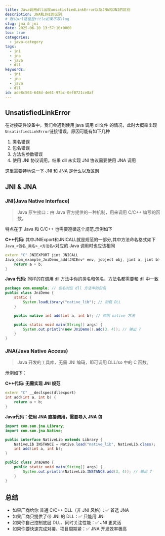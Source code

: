 ```yaml
---
title: Java调用dll出现unsatisfiedLinkError以及JNA和JNI的区别
description: JNA和JNI的区别
# 默认url路径是title如果不写slug
slug: jna & jni
date: 2025-06-10 13:57:10+0000
toc: true
categories:
  - java-category
tags:
  - jni
  - jna
  - java
  - dll
keywords:
  - jni
  - jna
  - java
  - dll
id: ade8c563-648d-4e61-97bc-0ef0721ce8af
---
```

## UnsatisfiedLinkError

在对接硬件设备中，我们会遇到使用 java 调用 dll文件 的情况，此时大概率出现`UnsatisfiedLinkError`链接错误，原因可能有如下几种
1. 类名错误
2. 包名错误
3. 方法名参数错误
4. 使用 JNI 协议调用，结果 dll 未实现 JNI 协议需要使用 JNA 调用

这里需要特地说一下 JNI 和 JNA 是什么以及区别

## JNI & JNA

### JNI(Java Native Interface)
> Java 原生接口：由 Java 官方提供的一种机制，用来调用 C/C++ 编写的函数。

特点在于 Java 和 C/C++ 也需要遵循这个规范,示例如下

**C++代码:** 其中JNIExport和JNICALL就是规范的一部分,其中方法命名格式如下`Java_<包名_类名>_<方法名>`对应的 Java 调用时也应该相同

```C++
extern "C" JNIEXPORT jint JNICALL
Java_com_example_JniDemo_add(JNIEnv* env, jobject obj, jint a, jint b) {
    return a + b;
}
```

**Java 代码:** 同样的在调用 dll 方法中你的类名和包名、方法名都需要和 dll 中一致

```java
package com.example; // 包名对应 dll 方法中的包名
public class JniDemo {
    static {
        System.loadLibrary("native_lib"); // 加载 DLL
    }

    public native int add(int a, int b); // 声明 native 方法

    public static void main(String[] args) {
        System.out.println(new JniDemo().add(3, 4)); // 输出 7
    }
}

```

### JNA(Java Native Access)
> Java 开发的工具库，无需 JNI 编码，即可调用 DLL/so 中的 C 函数。

示例如下：

**C++代码: 无需实现 JNI 规范**

```C++
extern "C" __declspec(dllexport)
int add(int a, int b) {
    return a + b;
}
```

**Java代码：使用 JNA 直接调用，需要导入 JNA 包**

```java
import com.sun.jna.Library;
import com.sun.jna.Native;

public interface NativeLib extends Library {
    NativeLib INSTANCE = Native.load("native_lib", NativeLib.class);
    int add(int a, int b);
}

public class JnaDemo {
    public static void main(String[] args) {
        System.out.println(NativeLib.INSTANCE.add(3, 4)); // 输出 7
    }
}
```

## 总结

- 如果厂商给你 普通 C/C++ DLL（非 JNI 风格）：✅ 首选 JNA
- 如果厂商只提供了带 JNI 的 DLL：✅ 只能用 JNI
- 如果你自己控制底层 DLL、同时关注性能：✅ JNI 更灵活
- 如果你要快速完成对接、项目周期紧：✅ JNA 开发效率极高